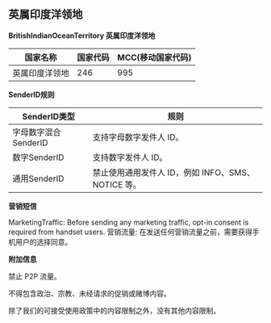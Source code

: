## 英属印度洋领地

__BritishIndianOceanTerritory 英属印度洋领地__

| 国家名称    | 国家代码 | MCC(移动国家代码) |
|---------|------|-------------|
| 英属印度洋领地 | 246  | 995         |

__SenderID规则__

| SenderID类型     | 规则                                 |
|----------------|------------------------------------|
| 字母数字混合SenderID | 支持字母数字发件人 ID。                      |
| 数字SenderID     | 支持数字发件人 ID。                        |
| 通用SenderID     | 禁止使用通用发件人 ID，例如 INFO、SMS、NOTICE 等。 |

__营销短信__

MarketingTraffic: Before sending any marketing traffic, opt-in consent is required from handset users.
营销流量: 在发送任何营销流量之前，需要获得手机用户的选择同意。

__附加信息__

禁止 P2P 流量。

不得包含政治、宗教、未经请求的促销或赌博内容。

除了我们的可接受使用政策中的内容限制之外，没有其他内容限制。


